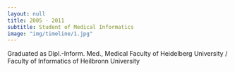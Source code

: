 ```yaml
---
layout: null
title: 2005 - 2011
subtitle: Student of Medical Informatics
image: "img/timeline/1.jpg"
---
```

Graduated as Dipl.-Inform. Med., Medical Faculty of Heidelberg University / Faculty of Informatics of Heilbronn University